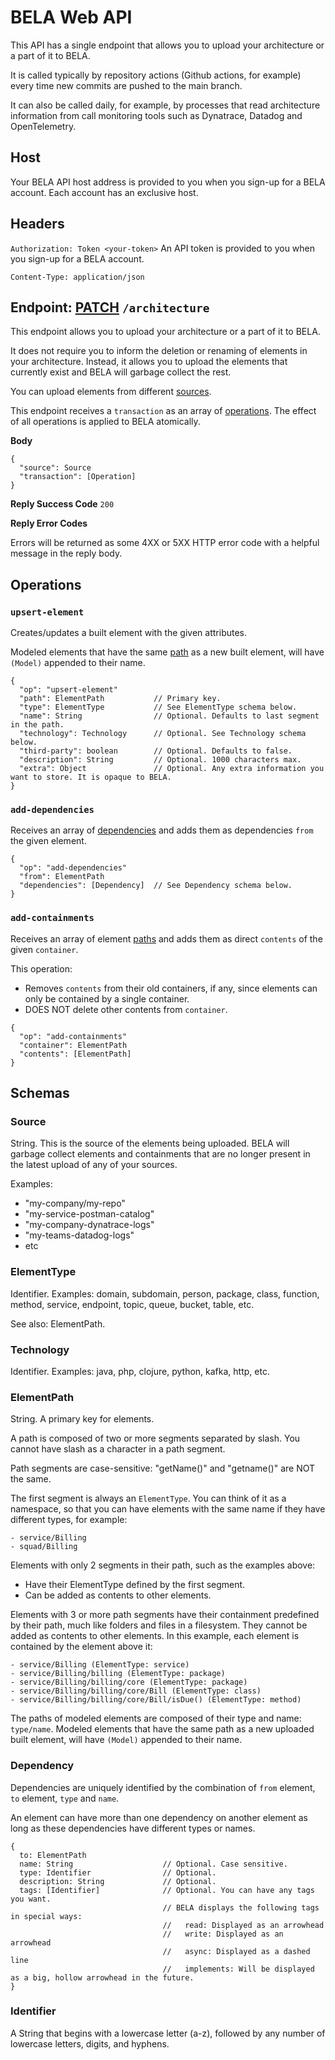 # BELA Web API

This API has a single endpoint that allows you to upload your architecture or a part of it to BELA.

It is called typically by repository actions (Github actions, for example) every time new commits are pushed to the main branch.

It can also be called daily, for example, by processes that read architecture information from call monitoring tools such as Dynatrace, Datadog and OpenTelemetry.


## Host

Your BELA API host address is provided to you when you sign-up for a BELA account. Each account has an exclusive host.


## Headers

`Authorization: Token <your-token>`
An API token is provided to you when you sign-up for a BELA account.

`Content-Type: application/json`


## Endpoint: [PATCH](https://en.wikipedia.org/wiki/PATCH_(HTTP)) `/architecture`

This endpoint allows you to upload your architecture or a part of it to BELA.

It does not require you to inform the deletion or renaming of elements in your architecture. Instead, it allows you to upload the elements that currently exist and BELA will garbage collect the rest.

You can upload elements from different [sources](#source).

This endpoint receives a `transaction` as an array of [operations](#operations). The effect of all operations is applied to BELA atomically.

**Body**
```
{
  "source": Source
  "transaction": [Operation]
}
```

**Reply Success Code** `200`

**Reply Error Codes**

Errors will be returned as some 4XX or 5XX HTTP error code with a helpful message in the reply body.


## Operations

### `upsert-element`

Creates/updates a built element with the given attributes.

Modeled elements that have the same [path](#elementpath) as a new built element, will have `(Model)` appended to their name.

```
{
  "op": "upsert-element"
  "path": ElementPath           // Primary key.
  "type": ElementType           // See ElementType schema below.
  "name": String                // Optional. Defaults to last segment in the path.
  "technology": Technology      // Optional. See Technology schema below.
  "third-party": boolean        // Optional. Defaults to false.
  "description": String         // Optional. 1000 characters max.
  "extra": Object               // Optional. Any extra information you want to store. It is opaque to BELA.
}
```

### `add-dependencies`

Receives an array of [dependencies](#dependency) and adds them as dependencies `from` the given element.

```
{
  "op": "add-dependencies"
  "from": ElementPath
  "dependencies": [Dependency]  // See Dependency schema below.
}
```

### `add-containments`

Receives an array of element [paths](#elementpath) and adds them as direct `contents` of the given `container`.

This operation:
  - Removes `contents` from their old containers, if any, since elements can only be contained by a single container.
  - DOES NOT delete other contents from `container`.

```
{
  "op": "add-containments"
  "container": ElementPath
  "contents": [ElementPath]
}
```

## Schemas

### Source

String. This is the source of the elements being uploaded. BELA will garbage collect elements and containments that are no longer present in the latest upload of any of your sources.

Examples:
  - "my-company/my-repo"
  - "my-service-postman-catalog"
  - "my-company-dynatrace-logs"
  - "my-teams-datadog-logs"
  - etc

### ElementType

Identifier. Examples: domain, subdomain, person, package, class, function, method, service, endpoint, topic, queue, bucket, table, etc.

See also: ElementPath.

### Technology

Identifier. Examples: java, php, clojure, python, kafka, http, etc.

### ElementPath

String. A primary key for elements.

A path is composed of two or more segments separated by slash. You cannot have slash as a character in a path segment.

Path segments are case-sensitive: "getName()" and "getname()" are NOT the same.

The first segment is always an `ElementType`. You can think of it as a namespace, so that you can have elements with the same name if they have different types, for example:
```
- service/Billing
- squad/Billing
```

Elements with only 2 segments in their path, such as the examples above:
  - Have their ElementType defined by the first segment.
  - Can be added as contents to other elements.

Elements with 3 or more path segments have their containment predefined by their path, much like folders and files in a filesystem. They cannot be added as contents to other elements. In this example, each element is contained by the element above it:
```
- service/Billing (ElementType: service)
- service/Billing/billing (ElementType: package)
- service/Billing/billing/core (ElementType: package)
- service/Billing/billing/core/Bill (ElementType: class)
- service/Billing/billing/core/Bill/isDue() (ElementType: method)
```

The paths of modeled elements are composed of their type and name: `type/name`. Modeled elements that have the same path as a new uploaded built element, will have `(Model)` appended to their name.

### Dependency

Dependencies are uniquely identified by the combination of `from` element, `to` element, `type` and `name`.

An element can have more than one dependency on another element as long as these dependencies have different types or names.

```
{
  to: ElementPath
  name: String                    // Optional. Case sensitive.
  type: Identifier                // Optional.
  description: String             // Optional.
  tags: [Identifier]              // Optional. You can have any tags you want.
                                  // BELA displays the following tags in special ways:
                                  //   read: Displayed as an arrowhead
                                  //   write: Displayed as an arrowhead
                                  //   async: Displayed as a dashed line
                                  //   implements: Will be displayed as a big, hollow arrowhead in the future.
}
```

### Identifier

A String that begins with a lowercase letter (a-z), followed by any number of lowercase letters, digits, and hyphens.
